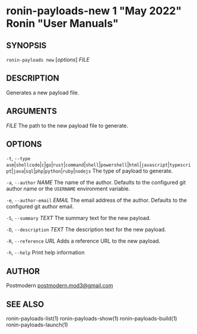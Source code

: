 # ronin-payloads-new 1 "May 2022" Ronin "User Manuals"

## SYNOPSIS

`ronin-payloads new` [*options*] *FILE*

## DESCRIPTION

Generates a new payload file.

## ARGUMENTS

*FILE*
  The path to the new payload file to generate.

## OPTIONS

`-t`, `--type` `asm`\|`shellcode`\|`c`\|`go`\|`rust`\|`command`\|`shell`\|`powershell`\|`html`\|`javascript`\|`typescript`\|`java`\|`sql`\|`php`\|`python`\|`ruby`\|`nodejs`
  The type of payload to generate.

`-a`, `--author` *NAME*
  The name of the author. Defaults to the configured git author name or the
  `USERNAME` environment variable.

`-e`, `--author-email` *EMAIL*
  The email address of the author. Defaults to the configured git author email.

`-S`, `--summary` *TEXT*
  The summary text for the new payload.

`-D`, `--description` *TEXT*
  The description text for the new payload.

`-R`, `--reference` *URL*
  Adds a reference URL to the new payload.

`-h`, `--help`
  Print help information

## AUTHOR

Postmodern <postmodern.mod3@gmail.com>

## SEE ALSO

ronin-payloads-list(1) ronin-payloads-show(1) ronin-payloads-build(1) ronin-payloads-launch(1)
